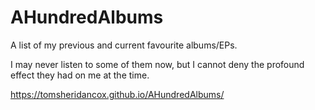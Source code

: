 # AHundredAlbums

A list of my previous and current favourite albums/EPs. 

I may never listen to some of them now, but I cannot deny the profound effect they had on me at the time.

https://tomsheridancox.github.io/AHundredAlbums/
